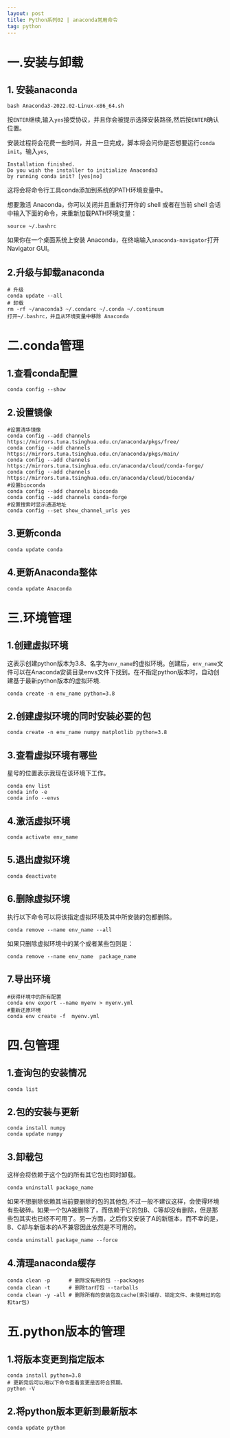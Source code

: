 ```yaml
---
layout: post
title: Python系列02 | anaconda常用命令
tag: python
---
```


# 一.安装与卸载

## 1. 安装anaconda

```
bash Anaconda3-2022.02-Linux-x86_64.sh
```
按`ENTER`继续,输入`yes`接受协议，并且你会被提示选择安装路径,然后按`ENTER`确认位置。

安装过程将会花费一些时间，并且一旦完成，脚本将会问你是否想要运行`conda init`。输入`yes`,

```
Installation finished.
Do you wish the installer to initialize Anaconda3
by running conda init? [yes|no]
```
这将会将命令行工具conda添加到系统的PATH环境变量中。

想要激活 Anaconda，你可以关闭并且重新打开你的 shell 或者在当前 shell 会话中输入下面的命令，来重新加载PATH环境变量：

```
source ~/.bashrc
```

如果你在一个桌面系统上安装 Anaconda，在终端输入`anaconda-navigator`打开Navigator GUI。

## 2.升级与卸载anaconda

```
# 升级
conda update --all
# 卸载
rm -rf ~/anaconda3 ~/.condarc ~/.conda ~/.continuum
打开~/.bashrc，并且从环境变量中移除 Anaconda
```

# 二.conda管理

## 1.查看conda配置

```
conda config --show
```
## 2.设置镜像

```
#设置清华镜像
conda config --add channels https://mirrors.tuna.tsinghua.edu.cn/anaconda/pkgs/free/
conda config --add channels https://mirrors.tuna.tsinghua.edu.cn/anaconda/pkgs/main/
conda config --add channels https://mirrors.tuna.tsinghua.edu.cn/anaconda/cloud/conda-forge/
conda config --add channels https://mirrors.tuna.tsinghua.edu.cn/anaconda/cloud/bioconda/
#设置bioconda
conda config --add channels bioconda
conda config --add channels conda-forge
#设置搜索时显示通道地址
conda config --set show_channel_urls yes
```
## 3.更新conda

```
conda update conda
```

## 4.更新Anaconda整体

```
conda update Anaconda
```

# 三.环境管理

## 1.创建虚拟环境

这表示创建python版本为3.8、名字为`env_name`的虚拟环境。创建后，`env_name`文件可以在Anaconda安装目录envs文件下找到。在不指定python版本时，自动创建基于最新python版本的虚拟环境.      

```
conda create -n env_name python=3.8
```
## 2.创建虚拟环境的同时安装必要的包

```
conda create -n env_name numpy matplotlib python=3.8
```

## 3.查看虚拟环境有哪些

星号的位置表示我现在该环境下工作。

```
conda env list
conda info -e
conda info --envs
```
## 4.激活虚拟环境

```
conda activate env_name
```

## 5.退出虚拟环境

```
conda deactivate
```

## 6.删除虚拟环境

执行以下命令可以将该指定虚拟环境及其中所安装的包都删除。

```
conda remove --name env_name --all
```

如果只删除虚拟环境中的某个或者某些包则是：
```
conda remove --name env_name  package_name
```
## 7.导出环境

```
#获得环境中的所有配置
conda env export --name myenv > myenv.yml
#重新还原环境
conda env create -f  myenv.yml
```

# 四.包管理

## 1.查询包的安装情况

```
conda list
```

## 2.包的安装与更新

```
conda install numpy
conda update numpy
```

## 3.卸载包

这样会将依赖于这个包的所有其它包也同时卸载。

```
conda uninstall package_name
```

如果不想删除依赖其当前要删除的包的其他包,不过一般不建议这样，会使得环境有些破碎。如果一个包A被删除了，而依赖于它的包B、C等却没有删除，但是那些包其实也已经不可用了。另一方面，之后你又安装了A的新版本，而不幸的是，B、C却与新版本的A不兼容因此依然是不可用的。

```
conda uninstall package_name --force
```

## 4.清理anaconda缓存

```
conda clean -p      # 删除没有用的包 --packages
conda clean -t      # 删除tar打包 --tarballs
conda clean -y -all # 删除所有的安装包及cache(索引缓存、锁定文件、未使用过的包和tar包)
```

# 五.python版本的管理

## 1.将版本变更到指定版本

```
conda install python=3.8
# 更新完后可以用以下命令查看变更是否符合预期。
python -V
```

## 2.将python版本更新到最新版本

```
conda update python
```